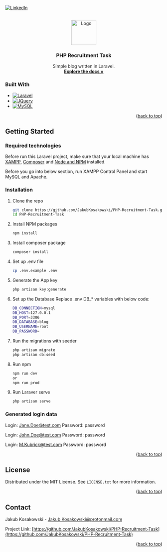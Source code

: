 <!-- Improved compatibility of back to top link: See: https://github.com/othneildrew/Best-README-Template/pull/73 -->
<a id="readme-top"></a>
<!--
*** Thanks for checking out the Best-README-Template. If you have a suggestion
*** that would make this better, please fork the repo and create a pull request
*** or simply open an issue with the tag "enhancement".
*** Don't forget to give the project a star!
*** Thanks again! Now go create something AMAZING! :D
-->



<!-- PROJECT SHIELDS -->
<!--
*** I'm using markdown "reference style" links for readability.
*** Reference links are enclosed in brackets [ ] instead of parentheses ( ).
*** See the bottom of this document for the declaration of the reference variables
*** for contributors-url, forks-url, etc. This is an optional, concise syntax you may use.
*** https://www.markdownguide.org/basic-syntax/#reference-style-links
-->
[![LinkedIn][linkedin-shield]][linkedin-url]



<!-- PROJECT LOGO -->
<br />
<div align="center">
  <a href="https://github.com/JakubKosakowski/PHP-Recruitment-Task">
    <img src="https://laravel.com/img/logomark.min.svg" alt="Logo" width="80" height="80">
  </a>

<h3 align="center">PHP Recruitment Task</h3>

  <p align="center">
    Simple blog written in Laravel.
    <br />
    <a href="https://github.com/JakubKosakowski/PHP-Recruitment-Task"><strong>Explore the docs »</strong></a>
    <br />
  </p>
</div>


### Built With

* [![Laravel][Laravel.com]][Laravel-url]
* [![JQuery][JQuery.com]][JQuery-url]
* [![MySQL][MySQL.com]][MySQL-url]

<p align="right">(<a href="#readme-top">back to top</a>)</p>



<!-- GETTING STARTED -->
## Getting Started

### Required technologies

Before run this Laravel project, make sure that your local machine has 
<a href="https://sourceforge.net/projects/xampp/files/XAMPP%20Windows/8.2.12/xampp-windows-x64-8.2.12-0-VS16-installer.exe/download">XAMPP</a>,
<a href="https://getcomposer.org/download/">Composer</a>
and 
<a href="https://nodejs.org/en/download/package-manager">Node and NPM</a> installed.

Before you go into below section, run XAMPP Control Panel and start MySQL and Apache.

### Installation

1. Clone the repo
   ```sh
   git clone https://github.com/JakubKosakowski/PHP-Recruitment-Task.git
   cd PHP-Recruitment-Task
   ```
3. Install NPM packages
   ```sh
   npm install
   ```
4. Install composer package
   ```sh
   composer install
   ```
5. Set up .env file
   ```sh
   cp .env.example .env
   ```
6. Generate the App key
   ```sh
   php artisan key:generate
   ```
7. Set up the Database
   Replace .env DB_* variables with below code:
   ```sh
   DB_CONNECTION=mysql
   DB_HOST=127.0.0.1
   DB_PORT=3306
   DB_DATABASE=blog
   DB_USERNAME=root
   DB_PASSWORD=
   ```
8. Run the migrations with seeder
   ```sh
   php artisan migrate
   php artisan db:seed
   ```
9. Run npm
   ```sh
   npm run dev
   or
   npm run prod
   ```
10. Run Laraver serve
       ```sh
       php artisan serve
       ```

### Generated login data
Login: Jane.Doe@test.com
Password: password

Login: John.Doe@test.com
Password: password

Login: M.Kubrick@test.com
Password: password

<p align="right">(<a href="#readme-top">back to top</a>)</p>

## License

Distributed under the MIT License. See `LICENSE.txt` for more information.

<p align="right">(<a href="#readme-top">back to top</a>)</p>

## Contact

Jakub Kosakowski  - Jakub.Kosakowski@protonmail.com

Project Link: [https://github.com/JakubKosakowski/PHP-Recruitment-Task](https://github.com/JakubKosakowski/PHP-Recruitment-Task)

<p align="right">(<a href="#readme-top">back to top</a>)</p>

[linkedin-shield]: https://img.shields.io/badge/-LinkedIn-black.svg?style=for-the-badge&logo=linkedin&colorB=555
[linkedin-url]: https://www.linkedin.com/in/jakub-kosakowski/
[Laravel.com]: https://img.shields.io/badge/Laravel-FF2D20?style=for-the-badge&logo=laravel&logoColor=white
[Laravel-url]: https://laravel.com
[JQuery.com]: https://img.shields.io/badge/jQuery-0769AD?style=for-the-badge&logo=jquery&logoColor=white
[JQuery-url]: https://jquery.com 
[MySQL.com]: https://img.shields.io/badge/MySQL-0074A3?style=for-the-badge&logo=mysql&logoColor=white
[MySQL-url]: https://www.mysql.com
